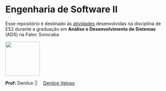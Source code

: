# Engenharia de Software II

<p>Esse repositório é destinado às <ins>atividades</ins> desenvolvidas na disciplina de ES2 durante a graduação em <b>Análise e Desenvolvimento de Sistemas</b> (ADS) na Fatec Sorocaba</P

<img src="https://user-images.githubusercontent.com/88410319/218187794-07d81db7-88c6-4434-8a0d-cd044de6d485.png" height="107" widht="78"> </img>

<b>Prof:</b> Denilce  || <img src="https://user-images.githubusercontent.com/88410319/218186122-3008852c-4e6a-4b66-97d3-e143d23e6f8c.png" height="10" widht="10"> </img> [Denilce Veloso](https://www.linkedin.com/in/denilce-veloso-a77b7923) 

